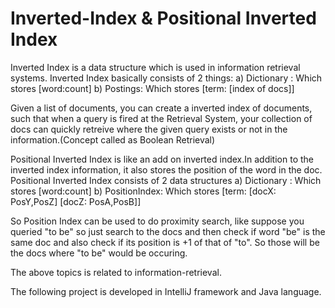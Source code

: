 # Inverted-Index & Positional Inverted Index
Inverted Index is a data structure which is used in information retrieval systems.
Inverted Index basically consists of 2 things:
a) Dictionary : Which stores [word:count]
b) Postings: Which stores [term: [index of docs]]

Given a list of documents, you can create a inverted index of documents, such that when a query is fired at the Retrieval System, your collection of docs can quickly retreive where the given query exists or not in the information.(Concept called as Boolean Retrieval)

Positional Inverted Index is like an add on inverted index.In addition to the inverted index information, it also stores the position of the word in the doc.
Positional Inverted Index consists of 2 data structures
a) Dictionary : Which stores [word:count]
b) PositionIndex: Which stores [term: [docX: PosY,PosZ] [docZ: PosA,PosB]]

So Position Index can be used to do proximity search, like suppose you queried "to be" so just search to the docs and then check if word "be" is the same doc and also check if its position is +1 of that of "to". So those will be the docs where "to be" would be occuring.


The above topics is related to information-retrieval.

The following project is developed in IntelliJ framework and Java language.
